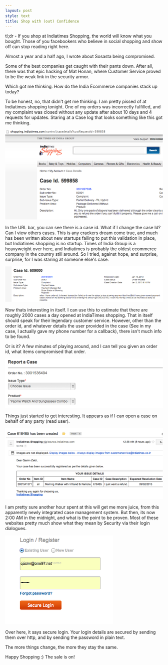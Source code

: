 ```yaml
---
layout: post
style: text
title: Shop with (out) Confidence
---
```

  
tl;dr - If you shop at Indiatimes Shopping, the world will know what you bought. Those of you facebookers who believe in social shopping and show off can stop reading right here.

Almost a year and a half ago, I wrote about Sosasta being compromised. 

Some of the best companies get caught with their pants down.  After all, there was that epic hacking of Mat Honan, where Customer Service proved to be the weak link in the security armor.

Which got me thinking. How do the India Ecommerce companies stack up today?

To be honest, no, that didn't get me thinking. I am pretty pissed of at Indiatimes shopping tonight. One of my orders was incorrectly fulfilled, and my complaint was closed without any update after about 10 days and 4 requests for updates. Staring at a Case log that looks something like this got me thinking.

![shopping.indiatimes.com](/img/complaint.png "What got me thinking")

In the URL bar, you can see there is a case id. What if I change the case Id? Can I view others cases. This is any crackers dream come true, and much has been written about new startups failing to put this validation in place, but Indiatimes shopping is no startup. Times of India Group is a heavyweight over here, and Indiatimes is probably the oldest ecommerce company in the country still around. So I tried, against hope, and surprise, surprise, for I was staring at someone else's case.

![shopping.indiatimes.com](/img/moneyrefunded.png "Give this guy a refund.")

Now thats interesting in itself. I can use this to estimate that there are roughly 2000 cases a day opened at IndiaTimes shopping. That in itself should speak for their legendary customer service.  However, other than the order id, and whatever details the user provided in the case (See in my case, I actually gave my phone number for a callback), there isn't much info to be found.

Or is it? A few minutes of playing around, and I can tell you given an order id, what items compromised that order.

![shopping.indiatimes.com](/img/orderitems.png "I know what you ordered last summer.")

Things just started to get interesting. It appears as if I can open a case on behalf of any party (read user). 

![shopping.indiatimes.com](/img/createcase.png "Give me a refund.")

I am pretty sure another hour spent at this will get me more juice, from this apparently newly integrated case management system. But then, its now 2:00 AM in the midnight, and what is the point to be proven. Most of these websites pretty much show what they mean by Security via their login dialogues.

![shopping.indiatimes.com](/img/securelogin.png "It can't get more secure than this")

Over here, it says secure login. Your login details are secured by sending them over http, and by sending the password in plain text.

The more things change, the more they stay the same.

Happy Shopping :) The sale is on!
